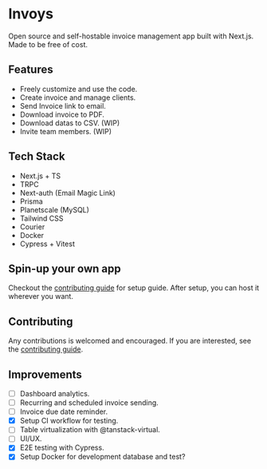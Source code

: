 # Invoys
Open source and self-hostable invoice management app built with Next.js. 
Made to be free of cost.

## Features
- Freely customize and use the code.
- Create invoice and manage clients.
- Send Invoice link to email.
- Download invoice to PDF.
- Download datas to CSV. (WIP)
- Invite team members. (WIP)

## Tech Stack
- Next.js + TS
- TRPC
- Next-auth (Email Magic Link)
- Prisma
- Planetscale (MySQL)
- Tailwind CSS
- Courier
- Docker
- Cypress + Vitest

## Spin-up your own app
Checkout the [contributing guide](CONTRIBUTING.MD) for setup guide. After setup, you can host it wherever you want.

## Contributing
Any contributions is welcomed and encouraged. If you are interested, see the [contributing guide](CONTRIBUTING.MD). 

## Improvements 
- [ ] Dashboard analytics.
- [ ] Recurring and scheduled invoice sending.
- [ ] Invoice due date reminder.
- [X] Setup CI workflow for testing.
- [ ] Table virtualization with @tanstack-virtual.
- [ ] UI/UX.
- [X] E2E testing with Cypress.
- [X] Setup Docker for development database and test?